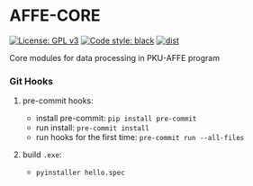 # AFFE-CORE

[![License: GPL v3](https://img.shields.io/badge/License-GPLv3-blue.svg)](https://github.com/ABL-TDM-Lab/AFFE-CORE/blob/main/LICENSE)
[![Code style: black](https://img.shields.io/badge/code%20style-black-000000.svg)](https://github.com/psf/black)
[![dist](https://github.com/ABL-TDM-Lab/AFFE-CORE/workflows/dist/badge.svg)](https://github.com/ABL-TDM-Lab/AFFE-CORE/actions?query=workflow%3Adist)

Core modules for data processing in PKU-AFFE program

### Git Hooks

1. pre-commit hooks:
    - install pre-commit: `pip install pre-commit`
    - run install: `pre-commit install`
    - run hooks for the first time: `pre-commit run --all-files`

2. build `.exe`:
    - `pyinstaller hello.spec`
